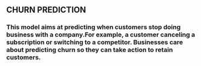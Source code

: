 ## CHURN PREDICTION
### This model aims at predicting when customers stop doing business with a company.For example, a customer canceling a subscription or switching to a competitor. Businesses care about predicting churn so they can take action to retain customers.

